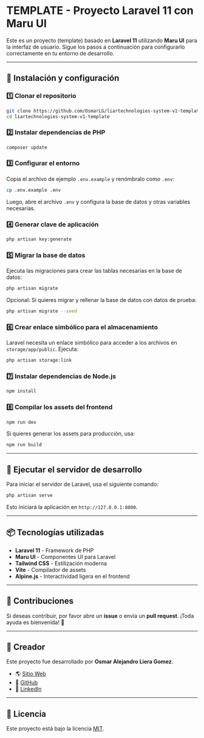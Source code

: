 # TEMPLATE - Proyecto Laravel 11 con Maru UI

Este es un proyecto (template) basado en **Laravel 11** utilizando **Maru UI** para la interfaz de usuario. Sigue los pasos a continuación para configurarlo correctamente en tu entorno de desarrollo.

---

## 🚀 Instalación y configuración

### 1️⃣ Clonar el repositorio
```bash
git clone https://github.com/OsmarLG/liartechnologies-system-v1-template.git
cd liartechnologies-system-v1-template
```

### 2️⃣ Instalar dependencias de PHP
```bash
composer update
```

### 3️⃣ Configurar el entorno
Copia el archivo de ejemplo `.env.example` y renómbralo como `.env`:
```bash
cp .env.example .env
```
Luego, abre el archivo `.env` y configura la base de datos y otras variables necesarias.

### 4️⃣ Generar clave de aplicación
```bash
php artisan key:generate
```

### 5️⃣ Migrar la base de datos
Ejecuta las migraciones para crear las tablas necesarias en la base de datos:
```bash
php artisan migrate
```
Opcional: Si quieres migrar y rellenar la base de datos con datos de prueba:
```bash
php artisan migrate --seed
```

### 6️⃣ Crear enlace simbólico para el almacenamiento
Laravel necesita un enlace simbólico para acceder a los archivos en `storage/app/public`. Ejecuta:
```bash
php artisan storage:link
```

### 7️⃣ Instalar dependencias de Node.js
```bash
npm install
```

### 8️⃣ Compilar los assets del frontend
```bash
npm run dev
```
Si quieres generar los assets para producción, usa:
```bash
npm run build
```

---

## 🎯 **Ejecutar el servidor de desarrollo**
Para iniciar el servidor de Laravel, usa el siguiente comando:
```bash
php artisan serve
```
Esto iniciará la aplicación en `http://127.0.0.1:8000`.

---

## 📦 **Tecnologías utilizadas**
- **Laravel 11** - Framework de PHP
- **Maru UI** - Componentes UI para Laravel
- **Tailwind CSS** - Estilización moderna
- **Vite** - Compilador de assets
- **Alpine.js** - Interactividad ligera en el frontend

---

## 🤝 **Contribuciones**
Si deseas contribuir, por favor abre un **issue** o envía un **pull request**. ¡Toda ayuda es bienvenida! 🎉

---

## 👤 **Creador**
Este proyecto fue desarrollado por **Osmar Alejandro Liera Gomez**.

- 🌎 [Sitio Web](https://liartechnologies.com/)
- 🐙 [GitHub](https://github.com/OsmarLG)
- 🔗 [LinkedIn](https://www.linkedin.com/in/osmar-alejandro-liera-gomez-ab1b93204/)

---

## 📄 **Licencia**
Este proyecto está bajo la licencia [MIT](https://opensource.org/licenses/MIT).